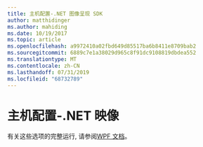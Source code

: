 ```yaml
---
title: 主机配置-.NET 图像呈现 SDK
author: matthidinger
ms.author: mahiding
ms.date: 10/19/2017
ms.topic: article
ms.openlocfilehash: a9972410a02fbd649d85517ba6b8411e8709bab2
ms.sourcegitcommit: 6889c7e1a38029d965c8f91dc9108819dbdea552
ms.translationtype: MT
ms.contentlocale: zh-CN
ms.lasthandoff: 07/31/2019
ms.locfileid: "68732789"
---
```

# <a name="host-config---net-image"></a>主机配置-.NET 映像

有关这些选项的完整运行, 请参阅[WPF 文档](../net-wpf/getting-started.md)。